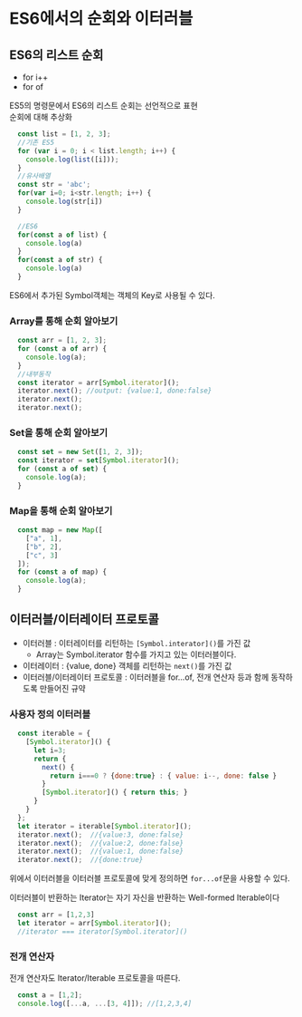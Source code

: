 # ES6에서의 순회와 이터러블

## ES6의 리스트 순회

* for i++
* for of

ES5의 명령문에서 ES6의 리스트 순회는 선언적으로 표현<br/>
순회에 대해 추상화

```javascript
  const list = [1, 2, 3];
  //기존 ES5
  for (var i = 0; i < list.length; i++) {
    console.log(list([i]));
  }
  //유사배열
  const str = 'abc';
  for(var i=0; i<str.length; i++) {
    console.log(str[i])
  }

  //ES6
  for(const a of list) {
    console.log(a)
  }
  for(const a of str) {
    console.log(a)
  }
```

ES6에서 추가된 Symbol객체는 객체의 Key로 사용될 수 있다.

### Array를 통해 순회 알아보기

```javascript
  const arr = [1, 2, 3];
  for (const a of arr) {
    console.log(a);
  }
  //내부동작
  const iterator = arr[Symbol.iterator]();
  iterator.next(); //output: {value:1, done:false}
  iterator.next();
  iterator.next();
```

### Set을 통해 순회 알아보기
```javascript
  const set = new Set([1, 2, 3]);
  const iterator = set[Symbol.iterator]();
  for (const a of set) {
    console.log(a);
  }
```

### Map을 통해 순회 알아보기
```javascript
  const map = new Map([
    ["a", 1],
    ["b", 2],
    ["c", 3]
  ]);
  for (const a of map) {
    console.log(a);
  }
```

## 이터러블/이터레이터 프로토콜
* 이터러블 : 이터레이터를 리턴하는 `[Symbol.interator]()`를 가진 값<br/>
  * Array는 Symbol.iterator 함수를 가지고 있는 이터러블이다.
* 이터레이터 : {value, done} 객체를 리턴하는 `next()`를 가진 값
* 이터러블/이터레이터 프로토콜 : 이터러블을 for...of, 전개 연산자 등과 함께 동작하도록 만들어진 규약

### 사용자 정의 이터러블

```javascript
  const iterable = {
    [Symbol.iterator]() {
      let i=3;
      return {
        next() {
          return i===0 ? {done:true} : { value: i--, done: false }
        }
        [Symbol.iterator]() { return this; }
      }
    }
  };
  let iterator = iterable[Symbol.iterator]();
  iterator.next();  //{value:3, done:false}
  iterator.next();  //{value:2, done:false}
  iterator.next();  //{value:1, done:false}
  iterator.next();  //{done:true}
```

위에서 이터러블을 이터러블 프로토콜에 맞게 정의하면 <code>for...of</code>문을 사용할 수 있다.<br/>

이터러블이 반환하는 Iterator는 자기 자신을 반환하는 Well-formed Iterable이다<br/>
```javascript
  const arr = [1,2,3]
  let iterator = arr[Symbol.iterator]();
  //iterator === iterator[Symbol.iterator]()
```

### 전개 연산자

전개 연산자도 Iterator/Iterable 프로토콜을 따른다.<br/>
```javascript
  const a = [1,2];
  console.log([...a, ...[3, 4]]); //[1,2,3,4]
```
